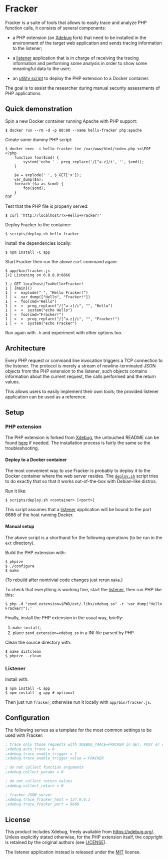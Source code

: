 # Fracker

Fracker is a suite of tools that allows to easily trace and analyze PHP function calls, it consists of several components:

- a PHP extension (an [Xdebug][] fork) that need to be installed in the environment of the target web application and sends tracing information to the listener;

- a [listener](#listener) application that is in charge of receiving the tracing information and performing some analysis in order to show some meaningful data to the user;

- an [utility script](#deploy-to-a-docker-container) to deploy the PHP extension to a Docker container.

The goal is to assist the researcher during manual security assessments of PHP applications.

## Quick demonstration

Spin a new Docker container running Apache with PHP support:

```console
$ docker run --rm -d -p 80:80 --name hello-fracker php:apache
```

Create some dummy PHP script:

```console
$ docker exec -i hello-fracker tee /var/www/html/index.php <<\EOF
<?php
    function foo($cmd) {
        system('echo ' . preg_replace('/[^a-z]/i', '', $cmd));
    }

    $a = explode(' ', $_GET['x']);
    var_dump($a);
    foreach ($a as $cmd) {
        foo($cmd);
    }
EOF
```

Test that the PHP file is properly served:

```console
$ curl 'http://localhost/?x=Hello+Fracker!'
```

Deploy Fracker to the container:

```console
$ scripts/deploy.sh hello-fracker
```

Install the dependencies locally:

```console
$ npm install -C app
```

Start Fracker then run the above `curl` command again:

```console
$ app/bin/fracker.js
[+] Listening on 0.0.0.0:6666

1 ┌ GET localhost/?x=Hello+Fracker!
1 │ {main}()
1 │ »  explode(" ", "Hello Fracker!")
1 │ »  var_dump(["Hello", "Fracker!"])
1 │ »  foo(cmd="Hello")
1 │ »  »  preg_replace("/[^a-z]/i", "", "Hello")
1 │ »  »  system("echo Hello")
1 │ »  foo(cmd="Fracker!")
1 │ »  »  preg_replace("/[^a-z]/i", "", "Fracker!")
1 │ »  »  system("echo Fracker")
```

Run again with `-h` and experiment with other options too.

## Architecture

Every PHP request or command line invocation triggers a TCP connection to the listener. The protocol is merely a stream of newline-terminated JSON objects from the PHP extension to the listener, such objects contains information about the current request, the calls performed and the return values.

This allows users to easily implement their own tools; the provided listener application can be used as a reference.

<!-- TODO document the JSON objects -->

## Setup

### PHP extension

The PHP extension is forked from [Xdebug][], the untouched README can be found [here](ext/README.rst) if needed. The installation process is fairly the same so the troubleshooting.

#### Deploy to a Docker container

The most convenient way to use Fracker is probably to deploy it to the Docker container where the web server resides. The [`deploy.sh`](scripts/deploy.sh) script tries to do exactly that so that it works out-of-the-box with Debian-like distros.

Run it like:

```console
$ scripts/deploy.sh <container> [<port>]
```

This script assumes that a [listener](#listener) application will be bound to the port 6666 of the host running Docker.

#### Manual setup

The above script is a shorthand for the following operations (to be run in the `ext` directory).

Build the PHP extension with:

```console
$ phpize
$ ./configure
$ make
```

(To rebuild after nontrivial code changes just rerun `make`.)

To check that everything is working fine, start the [listener](#listener), then run PHP like this:

```console
$ php -d "zend_extension=$PWD/ext/.libs/xdebug.so" -r 'var_dump("Hello Fracker!");'
```

Finally, install the PHP extension in the usual way, briefly:

1. `make install`;
2. place `zend_extension=xdebug.so` in a INI file parsed by PHP.

Clean the source directory with:

```console
$ make distclean
$ phpize --clean
```

### Listener

Install with:

```console
$ npm install -C app
$ npm install -g app # optional
```

Then just run `fracker`, otherwise run it locally with `app/bin/fracker.js`.

## Configuration

The following serves as a template for the most common settings to be used with Fracker:

```ini
; trace only those requests with XDEBUG_TRACE=FRACKER in GET, POST or cookie
;xdebug.auto_trace = 0
;xdebug.trace_enable_trigger = 1
;xdebug.trace_enable_trigger_value = FRACKER

; do not collect function arguments
;xdebug.collect_params = 0

; do not collect return values
;xdebug.collect_return = 0

; fracker JSON server
;xdebug.trace_fracker_host = 127.0.0.1
;xdebug.trace_fracker_port = 6666
```

## License

This product includes Xdebug, freely available from <https://xdebug.org/>. Unless explicitly stated otherwise, for the PHP extension itself, the copyright is retained by the original authors (see [LICENSE](ext/LICENSE)).

The listener application instead is released under the [MIT](app/package.json) license.


[Xdebug]: https://github.com/xdebug/xdebug
